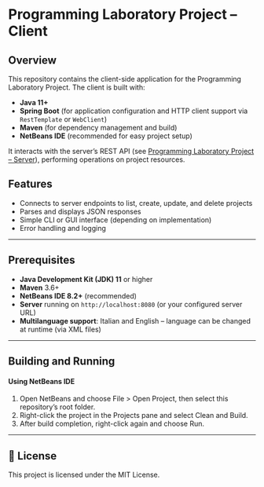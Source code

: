 # Programming Laboratory Project – Client

## Overview
This repository contains the client-side application for the Programming Laboratory Project. The client is built with:

- **Java 11+**
- **Spring Boot** (for application configuration and HTTP client support via `RestTemplate` or `WebClient`)
- **Maven** (for dependency management and build)
- **NetBeans IDE** (recommended for easy project setup)

It interacts with the server’s REST API (see [Programming Laboratory Project – Server](https://github.com/Antqnio/Programming-Laboratory-Project-Server)), performing operations on project resources.

## Features
- Connects to server endpoints to list, create, update, and delete projects
- Parses and displays JSON responses
- Simple CLI or GUI interface (depending on implementation)
- Error handling and logging

---

## Prerequisites
- **Java Development Kit (JDK) 11** or higher  
- **Maven** 3.6+  
- **NetBeans IDE 8.2+** (recommended)  
- **Server** running on `http://localhost:8080` (or your configured server URL)
- **Multilanguage support**: Italian and English – language can be changed at runtime (via XML files)

---
## Building and Running
#### Using NetBeans IDE
1. Open NetBeans and choose File > Open Project, then select this repository’s root folder.
2. Right-click the project in the Projects pane and select Clean and Build.
3. After build completion, right-click again and choose Run.

---

## 📄 License

This project is licensed under the MIT License.
